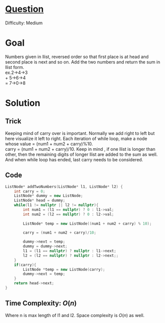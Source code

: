 # [Question](https://leetcode.com/problems/add-two-numbers)
Difficulty: Medium 
# Goal
Numbers given in llist, reversed order so that first place is at head and second place is next and so on. Add the two numbers and return the sum in llist form.    
ex.2->4->3  
\+   5->6->4  
 = 7->0->8
# Solution
## Trick
Keeping mind of carry over is important.
Normally we add right to left but here visualize it left to right.
Each iteration of while loop, make a node whose value = (num1 + num2 + carry)%10.  
carry = (num1 + num2 + carry)/10.
Keep in mind , if one llist is longer than other, then the remaining digits of longer llist are added to the sum as well. And when while loop has ended, last carry needs to be considered.
## Code
```cpp
ListNode* addTwoNumbers(ListNode* l1, ListNode* l2) {
    int carry = 0;
    ListNode* dummy = new ListNode;
    ListNode* head = dummy;
    while(l1 != nullptr || l2 != nullptr){
        int num1 = (l1 == nullptr) ? 0 : l1->val;
        int num2 = (l2 == nullptr) ? 0 : l2->val;
            
        ListNode* temp = new ListNode((num1 + num2 + carry) % 10);
        
        carry = (num1 + num2 + carry)/10;

        dummy->next = temp;
        dummy = dummy->next;
        l1 = (l1 == nullptr) ? nullptr : l1->next;
        l2 = (l2 == nullptr) ? nullptr : l2->next;;
    }
    if(carry){
        ListNode *temp = new ListNode(carry);
        dummy->next = temp;
    }
    return head->next;
}
```
## Time Complexity: $O(n)$
Where n is max length of l1 and l2. Space complexity is $O(n)$ as well.